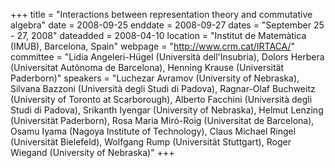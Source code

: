 +++
title = "Interactions between representation theory and commutative algebra"
date = 2008-09-25
enddate = 2008-09-27
dates = "September 25 - 27, 2008"
dateadded = 2008-04-10
location = "Institut de Matemàtica (IMUB), Barcelona, Spain"
webpage = "http://www.crm.cat/IRTACA/"
committee = "Lidia Angeleri-Hügel (Università dell'Insubria), Dolors Herbera (Universitat Autònoma de Barcelona), Henning Krause (Universität Paderborn)"
speakers = "Luchezar Avramov (University of Nebraska), Silvana Bazzoni (Università degli Studi di Padova), Ragnar-Olaf Buchweitz (University of Toronto at Scarborough), Alberto Facchini (Università degli Studi di Padova), Srikanth Iyengar (University of Nebraska), Helmut Lenzing (Universität Paderborn), Rosa Maria Miró-Roig (Universitat de Barcelona), Osamu Iyama (Nagoya Institute of Technology), Claus Michael Ringel (Universität Bielefeld), Wolfgang Rump (Universität Stuttgart), Roger Wiegand (University of Nebraska)"
+++
